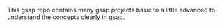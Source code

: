 This gsap repo contains many gsap projects basic to a little advanced to understand the concepts clearly in gsap.
 
 

